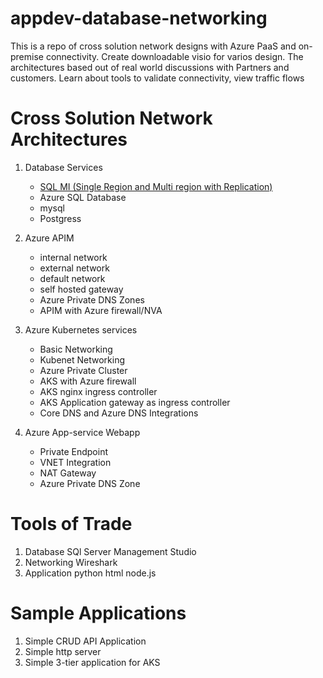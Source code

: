 # appdev-database-networking

This is a repo of cross solution network designs with Azure PaaS and on-premise connectivity. Create downloadable visio for varios design. The architectures based out of real world discussions with Partners and customers. Learn about tools to validate connectivity, view traffic flows

# Cross Solution Network Architectures

1. Database Services

   - [SQL MI (Single Region and Multi region with Replication)](database-services/README.md)
   - Azure SQL Database
   - mysql
   - Postgress

2. Azure APIM

   - internal network
   - external network
   - default network
   - self hosted gateway
   - Azure Private DNS Zones
   - APIM with Azure firewall/NVA

3. Azure Kubernetes services

   - Basic Networking
   - Kubenet Networking
   - Azure Private Cluster
   - AKS with Azure firewall
   - AKS nginx ingress controller
   - AKS Application gateway as ingress controller
   - Core DNS and Azure DNS Integrations

4. Azure App-service Webapp
   - Private Endpoint
   - VNET Integration
   - NAT Gateway
   - Azure Private DNS Zone

# Tools of Trade

1. Database
   SQl Server Management Studio
2. Networking
   Wireshark
3. Application
   python
   html
   node.js

# Sample Applications

1. Simple CRUD API Application
2. Simple http server
3. Simple 3-tier application for AKS
